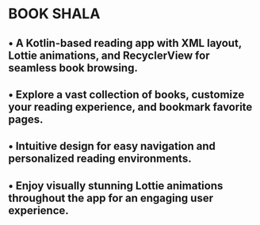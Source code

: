 # BOOK SHALA
## • A Kotlin-based reading app with XML layout, Lottie animations, and RecyclerView for seamless book browsing.
## • Explore a vast collection of books, customize your reading experience, and bookmark favorite pages.
## • Intuitive design for easy navigation and personalized reading environments.
## • Enjoy visually stunning Lottie animations throughout the app for an engaging user experience.

